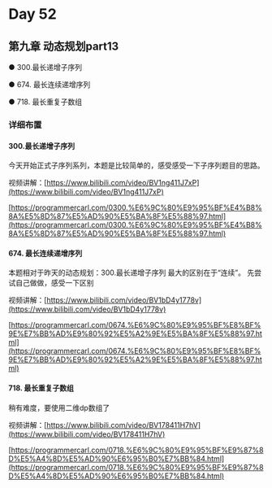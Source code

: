 # Day 52

## 第九章 动态规划part13

●  300.最长递增子序列&#x20;

●  674. 最长连续递增序列&#x20;

●  718. 最长重复子数组&#x20;

### 详细布置&#x20;

#### 300.最长递增子序列&#x20;

今天开始正式子序列系列，本题是比较简单的，感受感受一下子序列题目的思路。&#x20;

视频讲解：[https://www.bilibili.com/video/BV1ng411J7xP](https://www.bilibili.com/video/BV1ng411J7xP)

[https://programmercarl.com/0300.%E6%9C%80%E9%95%BF%E4%B8%8A%E5%8D%87%E5%AD%90%E5%BA%8F%E5%88%97.html](https://programmercarl.com/0300.%E6%9C%80%E9%95%BF%E4%B8%8A%E5%8D%87%E5%AD%90%E5%BA%8F%E5%88%97.html)

#### 674. 最长连续递增序列&#x20;

本题相对于昨天的动态规划：300.最长递增子序列 最大的区别在于“连续”。 先尝试自己做做，感受一下区别&#x20;

视频讲解：[https://www.bilibili.com/video/BV1bD4y1778v](https://www.bilibili.com/video/BV1bD4y1778v)

[https://programmercarl.com/0674.%E6%9C%80%E9%95%BF%E8%BF%9E%E7%BB%AD%E9%80%92%E5%A2%9E%E5%BA%8F%E5%88%97.html](https://programmercarl.com/0674.%E6%9C%80%E9%95%BF%E8%BF%9E%E7%BB%AD%E9%80%92%E5%A2%9E%E5%BA%8F%E5%88%97.html)

#### 718. 最长重复子数组&#x20;

稍有难度，要使用二维dp数组了

视频讲解：[https://www.bilibili.com/video/BV178411H7hV](https://www.bilibili.com/video/BV178411H7hV)

[https://programmercarl.com/0718.%E6%9C%80%E9%95%BF%E9%87%8D%E5%A4%8D%E5%AD%90%E6%95%B0%E7%BB%84.html](https://programmercarl.com/0718.%E6%9C%80%E9%95%BF%E9%87%8D%E5%A4%8D%E5%AD%90%E6%95%B0%E7%BB%84.html)
